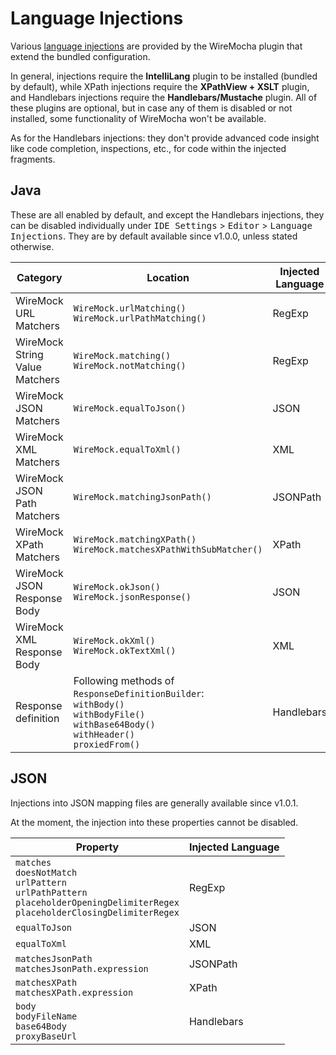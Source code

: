 # Language Injections

Various [language injections](https://www.jetbrains.com/help/idea/using-language-injections.html#top) are provided by the WireMocha plugin that extend the
bundled configuration.

In general, injections require the **IntelliLang** plugin to be installed (bundled by default), while XPath injections require the **XPathView + XSLT** plugin,
and Handlebars injections require the **Handlebars/Mustache** plugin. All of these plugins are optional, but in case any of them is disabled or not installed,
some functionality of WireMocha won't be available.

As for the Handlebars injections: they don't provide advanced code insight like code completion, inspections, etc., for code within the injected fragments.

## Java

These are all enabled by default, and except the Handlebars injections, they can be disabled individually under <kbd>IDE Settings</kbd> > <kbd>Editor</kbd> > <kbd>Language Injections</kbd>.
They are by default available since v1.0.0, unless stated otherwise.

| Category                       | Location                                                                                                                                              | Injected Language | Comment                                            |
|--------------------------------|-------------------------------------------------------------------------------------------------------------------------------------------------------|-------------------|----------------------------------------------------|
| WireMock URL Matchers          | `WireMock.urlMatching()`<br/>`WireMock.urlPathMatching()`                                                                                             | RegExp            |                                                    |
| WireMock String Value Matchers | `WireMock.matching()`<br/>`WireMock.notMatching()`                                                                                                    | RegExp            |                                                    |
| WireMock JSON Matchers         | `WireMock.equalToJson()`                                                                                                                              | JSON              |                                                    |
| WireMock XML Matchers          | `WireMock.equalToXml()`                                                                                                                               | XML               |                                                    |
| WireMock JSON Path Matchers    | `WireMock.matchingJsonPath()`                                                                                                                         | JSONPath          |                                                    |
| WireMock XPath Matchers        | `WireMock.matchingXPath()`<br/>`WireMock.matchesXPathWithSubMatcher()`                                                                                | XPath             |                                                    |
| WireMock JSON Response Body    | `WireMock.okJson()`<br/>`WireMock.jsonResponse()`                                                                                                     | JSON              |                                                    |
| WireMock XML Response Body     | `WireMock.okXml()`<br/>`WireMock.okTextXml()`                                                                                                         | XML               |                                                    |
| Response definition            | Following methods of `ResponseDefinitionBuilder`:<br/>`withBody()`<br/>`withBodyFile()`<br/>`withBase64Body()`<br/>`withHeader()`<br/>`proxiedFrom()` | Handlebars        | ![](https://img.shields.io/badge/since-1.0.1-blue) |

## JSON

Injections into JSON mapping files are generally available since v1.0.1.

At the moment, the injection into these properties cannot be disabled. 

| Property                                                                                                                                     | Injected Language |
|----------------------------------------------------------------------------------------------------------------------------------------------|-------------------|
| `matches`<br/>`doesNotMatch`<br/>`urlPattern`<br/>`urlPathPattern`<br/>`placeholderOpeningDelimiterRegex`<br/>`placeholderClosingDelimiterRegex` | RegExp            |
| `equalToJson`                                                                                                                                | JSON              |
| `equalToXml`                                                                                                                                 | XML               |
| `matchesJsonPath`<br/>`matchesJsonPath.expression`                                                                                                | JSONPath          |
| `matchesXPath`<br/>`matchesXPath.expression`                                                                                                      | XPath             |
| `body`<br/>`bodyFileName`<br/>`base64Body`<br/>`proxyBaseUrl`                                                                                | Handlebars        |
